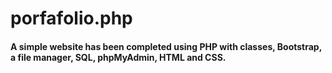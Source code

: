 # porfafolio.php
#### A simple website has been completed using PHP with classes, Bootstrap, a file manager, SQL, phpMyAdmin, HTML and CSS.
